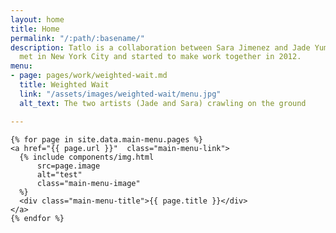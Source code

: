 ```yaml
---
layout: home
title: Home
permalink: "/:path/:basename/"
description: Tatlo is a collaboration between Sara Jimenez and Jade Yumang. The two
  met in New York City and started to make work together in 2012.
menu:
- page: pages/work/weighted-wait.md
  title: Weighted Wait
  link: "/assets/images/weighted-wait/menu.jpg"
  alt_text: The two artists (Jade and Sara) crawling on the ground

---
```

<main id="main-menu">

    {% for page in site.data.main-menu.pages %}
    <a href="{{ page.url }}"  class="main-menu-link">
      {% include components/img.html
          src=page.image
          alt="test"
          class="main-menu-image"
      %}
      <div class="main-menu-title">{{ page.title }}</div>
    </a>
    {% endfor %}


  </main>